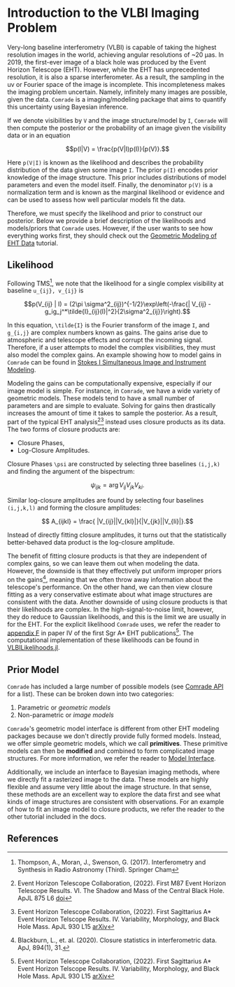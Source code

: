 # Introduction to the VLBI Imaging Problem

Very-long baseline interferometry (VLBI) is capable of taking the highest resolution images in the world, achieving angular resolutions of ~20 μas. In 2019, the first-ever image of a black hole was produced by the Event Horizon Telescope (EHT). However, while the EHT has unprecedented resolution, it is also a sparse interferometer. As a result, the sampling in the uv or Fourier space of the image is incomplete. This incompleteness makes the imaging problem uncertain. Namely, infinitely many images are possible, given the data. `Comrade` is a
imaging/modeling package that aims to quantify this uncertainty using
Bayesian inference.

If we denote visibilities by `V` and the image structure/model by `I`, `Comrade` will then compute the posterior or the probability of an image given the visibility data or in an equation

```math
p(I|V) = \frac{p(V|I)p(I)}{p(V)}.
```

Here ``p(V|I)`` is known as the likelihood and describes the probability distribution of the data given some image `I`. The prior ``p(I)`` encodes prior knowledge of the image structure. This prior includes distributions of model parameters and even the model itself. Finally, the denominator ``p(V)`` is a normalization term and is known as the marginal likelihood or evidence and can be used to assess how well particular models fit the data.

Therefore, we must specify the likelihood and prior to construct our posterior. Below we provide a brief description of the likelihoods and models/priors that `Comrade` uses. However, if the user wants to see how everything works first, they should check out the [Geometric Modeling of EHT Data](@ref) tutorial.

## Likelihood

Following TMS[^TMS], we note that the likelihood for a single complex visibility at baseline ``u_{ij}, v_{ij}`` is

```math 
p(V_{ij} | I) = (2\pi \sigma^2_{ij})^{-1/2}\exp\left(-\frac{| V_{ij} - g_ig_j^*\tilde{I}_{ij}(I)|^2}{2\sigma^2_{ij}}\right).
```

In this equation, ``\tilde{I}`` is the Fourier transform of the image ``I``, and ``g_{i,j}`` are complex numbers known as gains. The gains arise due to atmospheric and telescope effects and corrupt the incoming signal. Therefore, if a user attempts to model the complex visibilities, they must also model the complex gains. An example showing how to model gains in `Comrade` can be found in [Stokes I Simultaneous Image and Instrument Modeling](@ref).

Modeling the gains can be computationally expensive, especially if our image model is simple. For instance, in `Comrade`, we have a wide variety of geometric models. These models tend to have a small number of parameters and are simple to evaluate. Solving for gains then drastically increases the amount of time it takes to sample the posterior. As a result, part of the typical EHT analysis[^M87P6][^SgrAP4] instead uses closure products as its data. The two forms of closure products are:

  - Closure Phases,
  - Log-Closure Amplitudes.

Closure Phases ``\psi`` are constructed by selecting three baselines ``(i,j,k)`` and finding the argument of the bispectrum:

```math
    \psi_{ijk} = \arg V_{ij}V_{jk}V_{ki}.
```

Similar log-closure amplitudes are found by selecting four baselines ``(i,j,k,l)`` and forming the closure amplitudes:

```math
    A_{ijkl} = \frac{ |V_{ij}||V_{kl}|}{|V_{jk}||V_{li}|}.
```

Instead of directly fitting closure amplitudes, it turns out that the statistically better-behaved data product is the log-closure amplitude. 

The benefit of fitting closure products is that they are independent of complex gains, so we can leave them out when modeling the data. However, the downside is that they effectively put uniform improper priors on the gains[^Blackburn], meaning that we often throw away information about the telescope's performance. On the other hand, we can then view closure fitting as a very conservative estimate
about what image structures are consistent with the data. Another downside of using closure products is that their likelihoods are complex. In the high-signal-to-noise limit, however, they do reduce to Gaussian likelihoods, and this is the limit we are usually in for the EHT. For the explicit likelihood `Comrade` uses, we refer the reader to [appendix F](https://iopscience.iop.org/article/10.3847/2041-8213/ac6736#apjlac6736app6) in paper IV of the first Sgr A* EHT publications[^SgrAP4]. The computational implementation of these likelihoods can be found in [VLBILikelihoods.jl](https://github.com/ptiede/VLBILikelihoods.jl).

## Prior Model

`Comrade` has included a large number of possible models (see [Comrade API](@ref) for a list). These can be broken down into two categories:

  1. Parametric or *geometric models*
  2. Non-parametric or *image models*

`Comrade`'s geometric model interface is different from other EHT modeling packages because we don't directly provide fully formed models. Instead, we offer simple geometric models, which we call **primitives**. These primitive models can then be **modified** and combined to form complicated 
image structures. For more information, we refer the reader to [Model Interface](@ref).

Additionally, we include an interface to Bayesian imaging methods, where we directly fit a rasterized image to the data. These models are highly flexible and assume very little about the image structure. In that sense, these methods are an excellent way to explore the data first and see what kinds of image structures are consistent with observations. For an example of how to fit an image model to closure products, we refer the reader to the other tutorial included in the docs.

## References

[^TMS]: Thompson, A., Moran, J., Swenson, G. (2017). Interferometry and Synthesis in Radio Astronomy (Third). Springer Cham
[^M87P6]: Event Horizon Telescope Collaboration, (2022). First M87 Event Horizon Telescope Results. VI. The Shadow and Mass of the Central Black Hole. ApJL 875 L6 [doi](https://doi.org/10.3847/2041-8213/ab1141)
[^SgrAP4]: Event Horizon Telescope Collaboration, (2022). First Sagittarius A* Event Horizon Telscope Results. IV. Variability, Morphology, and Black Hole Mass. ApJL 930 L15 [arXiv](https://doi.org/10.3847/2041-8213/ac6736)
[^Blackburn]: Blackburn, L., et. al. (2020). Closure statistics in interferometric data. ApJ, 894(1), 31.
